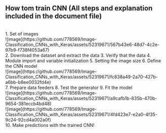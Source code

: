 ## How tom train CNN (All steps and explanation included in the document file)
<br>
1. Set of images
<br>
![image](https://github.com/778569/Image-Classification_CNNs_with_Keras/assets/52319671/567b43e6-48d7-4c2e-97b9-f738f4053a67)


<br>
2.	Download the dataset and extract the data
3.  Verify that the data
4. 	Module import and variable initialization
5.	Setting the image size 
6.  Define the CNN model
<br>
![image](https://github.com/778569/Image-Classification_CNNs_with_Keras/assets/52319671/fc838a49-2a70-427b-a6bb-b8ee0032fd4e)
<br>
7.  Prepare data feeders
8.  Test the generator 
9.  Fit the model
<br>
![image](https://github.com/778569/Image-Classification_CNNs_with_Keras/assets/52319671/a9cafb1b-835b-470b-9654-381eccb4bd48)
<br>
![image](https://github.com/778569/Image-Classification_CNNs_with_Keras/assets/52319671/4fd423e7-e2a0-4f35-9c24-92cd4a002a0f)
<br>
10. Make predictions with the trained CNN!
